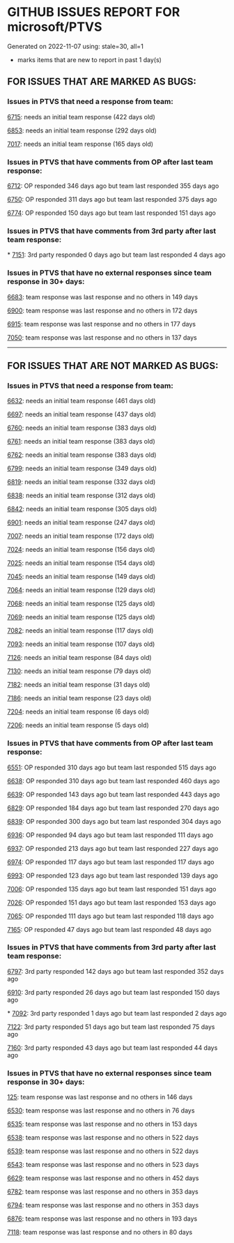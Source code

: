 
# GITHUB ISSUES REPORT FOR microsoft/PTVS


Generated on 2022-11-07 using: stale=30, all=1


* marks items that are new to report in past 1 day(s)


## FOR ISSUES THAT ARE MARKED AS BUGS:


### Issues in PTVS that need a response from team:


  [6715](https://github.com/microsoft/PTVS/issues/6715 "An error message &quot;This project &quot;PythonApplication3&quot; has a reference to a missing Conda environment &quot;env3&quot;&quot; always pops up when restart the VS."): needs an initial team response (422 days old)

  [6853](https://github.com/microsoft/PTVS/issues/6853 "Unable to install suggested module when using IPython interactive mode."): needs an initial team response (292 days old)

  [7017](https://github.com/microsoft/PTVS/issues/7017 "Intellisense forgets imports during editing"): needs an initial team response (165 days old)

### Issues in PTVS that have comments from OP after last team response:


  [6712](https://github.com/microsoft/PTVS/issues/6712 "The option &quot;Python/Native Debugging&quot; is missing."): OP responded 346 days ago but team last responded 355 days ago

  [6750](https://github.com/microsoft/PTVS/issues/6750 "An error pops up when run &quot;Django Check, Django Migrate, Django Create Superuser...&quot;. "): OP responded 311 days ago but team last responded 375 days ago

  [6774](https://github.com/microsoft/PTVS/issues/6774 "The Python installed from Microsoft Store couldn't view installed packages when first use the environment."): OP responded 150 days ago but team last responded 151 days ago

### Issues in PTVS that have comments from 3rd party after last team response:


\* [7151](https://github.com/microsoft/PTVS/issues/7151 "Custom task list token in Visual Studio 2022 doesn't work for Python."): 3rd party responded 0 days ago but team last responded 4 days ago

### Issues in PTVS that have no external responses since team response in 30+ days:


  [6683](https://github.com/microsoft/PTVS/issues/6683 "After deleting and re-creating, conda env will not appear in the list."): team response was last response and no others in 149 days

  [6900](https://github.com/microsoft/PTVS/issues/6900 "Python 3.10 fails to hit breakpoints when &quot;Native Code Debugging&quot; is enabled."): team response was last response and no others in 172 days

  [6915](https://github.com/microsoft/PTVS/issues/6915 "Can't hide navigation bar vs22"): team response was last response and no others in 177 days

  [7050](https://github.com/microsoft/PTVS/issues/7050 "An error was reported in the output window when creating the env."): team response was last response and no others in 137 days

---

## FOR ISSUES THAT ARE NOT MARKED AS BUGS:


### Issues in PTVS that need a response from team:


  [6632](https://github.com/microsoft/PTVS/issues/6632 "Publish Now in project properties should auto save first"): needs an initial team response (461 days old)

  [6697](https://github.com/microsoft/PTVS/issues/6697 "After adding the file as a link first, the file will not be added to the project."): needs an initial team response (437 days old)

  [6760](https://github.com/microsoft/PTVS/issues/6760 "Evaluates all the expressions in interactive windows ignore the Completion Mode setting."): needs an initial team response (383 days old)

  [6761](https://github.com/microsoft/PTVS/issues/6761 "It can not auto-detect but let you customize all parameters when add custom environment which install from Microsoft Store."): needs an initial team response (383 days old)

  [6762](https://github.com/microsoft/PTVS/issues/6762 "Unchecked &quot;Parameter information&quot; still has signature help."): needs an initial team response (383 days old)

  [6799](https://github.com/microsoft/PTVS/issues/6799 "Python configuration hard coded into MSBuild config for CPython extension projects "): needs an initial team response (349 days old)

  [6819](https://github.com/microsoft/PTVS/issues/6819 "Unexpected error when adding python environment"): needs an initial team response (332 days old)

  [6838](https://github.com/microsoft/PTVS/issues/6838 "Unable to Create DjangoWebProject after following Configuration Read Me for setting up SuperUser: devenv.exe project issue tracker says:>"): needs an initial team response (312 days old)

  [6842](https://github.com/microsoft/PTVS/issues/6842 "Django functions in context menu can only be used once"): needs an initial team response (305 days old)

  [6901](https://github.com/microsoft/PTVS/issues/6901 "Live Share: A warning appears when joining a shared window via VS."): needs an initial team response (247 days old)

  [7007](https://github.com/microsoft/PTVS/issues/7007 "Project structure is not displayed in SE windows under non-administrators."): needs an initial team response (172 days old)

  [7024](https://github.com/microsoft/PTVS/issues/7024 "Python f-strings need syntax highlighting for expressions inside curly braces"): needs an initial team response (156 days old)

  [7025](https://github.com/microsoft/PTVS/issues/7025 "Could you please put CommandLineArguments into user-specific configuration file."): needs an initial team response (154 days old)

  [7045](https://github.com/microsoft/PTVS/issues/7045 "Failed to start a decorator and show potential decorators when type @."): needs an initial team response (149 days old)

  [7064](https://github.com/microsoft/PTVS/issues/7064 "Some intellisense don't work well in interactive window after writing some REPL commands"): needs an initial team response (129 days old)

  [7068](https://github.com/microsoft/PTVS/issues/7068 "reportMissingImports : Even if the module is successfully installed, a warning will still be displayed in the Error List window"): needs an initial team response (125 days old)

  [7069](https://github.com/microsoft/PTVS/issues/7069 "No response after reopening the Python Environments  window"): needs an initial team response (125 days old)

  [7082](https://github.com/microsoft/PTVS/issues/7082 "VS2022 Python Fonts and Colors Customization Regression from VS2019, Defies Microsoft Documentation"): needs an initial team response (117 days old)

  [7093](https://github.com/microsoft/PTVS/issues/7093 "Error: missing params.textDocument.text"): needs an initial team response (107 days old)

  [7126](https://github.com/microsoft/PTVS/issues/7126 "Creating python solution from existing python code fails for wsl based python project"): needs an initial team response (84 days old)

  [7130](https://github.com/microsoft/PTVS/issues/7130 "VS2022 Pytest + pytest-xdist unicode params issue"): needs an initial team response (79 days old)

  [7182](https://github.com/microsoft/PTVS/issues/7182 "How can i use mixed debugging with Python Environments"): needs an initial team response (31 days old)

  [7186](https://github.com/microsoft/PTVS/issues/7186 "LiveShare: The client can't join Live Share session successfully"): needs an initial team response (23 days old)

  [7204](https://github.com/microsoft/PTVS/issues/7204 "Add New Item in web template doesn't work."): needs an initial team response (6 days old)

  [7206](https://github.com/microsoft/PTVS/issues/7206 "The active environment doesn't change with the Cookiecutter Explorer is open"): needs an initial team response (5 days old)

### Issues in PTVS that have comments from OP after last team response:


  [6551](https://github.com/microsoft/PTVS/issues/6551 "Navigation bar is not working"): OP responded 310 days ago but team last responded 515 days ago

  [6638](https://github.com/microsoft/PTVS/issues/6638 "Refactor rename incorrect when the referenced method is defined in another project. "): OP responded 310 days ago but team last responded 460 days ago

  [6639](https://github.com/microsoft/PTVS/issues/6639 " IntelliSense does not work when changed SearchPath in PythonSettings.json file in open folder."): OP responded 143 days ago but team last responded 443 days ago

  [6829](https://github.com/microsoft/PTVS/issues/6829 "IntelliSense which is modified manually does not work after restart the VS."): OP responded 184 days ago but team last responded 270 days ago

  [6839](https://github.com/microsoft/PTVS/issues/6839 "The type information displayed wrong for sys.exc_info with the latest typeshed"): OP responded 300 days ago but team last responded 304 days ago

  [6936](https://github.com/microsoft/PTVS/issues/6936 "Skip tests after clicking “Analyze Code Coverage”."): OP responded 94 days ago but team last responded 111 days ago

  [6937](https://github.com/microsoft/PTVS/issues/6937 "An error &quot;Cannot access a disposed object...&quot; pops up when save Python Project File."): OP responded 213 days ago but team last responded 227 days ago

  [6974](https://github.com/microsoft/PTVS/issues/6974 "No IntelliSense when import folder under the workspace."): OP responded 117 days ago but team last responded 117 days ago

  [6993](https://github.com/microsoft/PTVS/issues/6993 "Unexpected error pops up in the console when attach a running python.exe"): OP responded 123 days ago but team last responded 139 days ago

  [7006](https://github.com/microsoft/PTVS/issues/7006 "Live Share: The 'TerminalWindowPackage' package did not load correctly. "): OP responded 135 days ago but team last responded 151 days ago

  [7026](https://github.com/microsoft/PTVS/issues/7026 "No intellisense when from 'PYTHONPATH'"): OP responded 151 days ago but team last responded 153 days ago

  [7065](https://github.com/microsoft/PTVS/issues/7065 "How to step into Python stantandard library function?"): OP responded 111 days ago but team last responded 118 days ago

  [7165](https://github.com/microsoft/PTVS/issues/7165 "&quot;Ignore these local items&quot; doesn't work when first click"): OP responded 47 days ago but team last responded 48 days ago

### Issues in PTVS that have comments from 3rd party after last team response:


  [6797](https://github.com/microsoft/PTVS/issues/6797 "VS2022 no longer allows mapping file extensions to the Python editor"): 3rd party responded 142 days ago but team last responded 352 days ago

  [6910](https://github.com/microsoft/PTVS/issues/6910 "Python Editor - SendSelectionToInteractive not working on VS2022"): 3rd party responded 26 days ago but team last responded 150 days ago

\* [7092](https://github.com/microsoft/PTVS/issues/7092 "Stub paths setting not observed"): 3rd party responded 1 days ago but team last responded 2 days ago

  [7122](https://github.com/microsoft/PTVS/issues/7122 "Can't debug Python in my application"): 3rd party responded 51 days ago but team last responded 75 days ago

  [7160](https://github.com/microsoft/PTVS/issues/7160 "Python function with stacked decorators using functools.cache hangs when run without debugging"): 3rd party responded 43 days ago but team last responded 44 days ago

### Issues in PTVS that have no external responses since team response in 30+ days:


  [125](https://github.com/microsoft/PTVS/issues/125 "Automatically attach to subprocesses when debugging"): team response was last response and no others in 146 days

  [6530](https://github.com/microsoft/PTVS/issues/6530 "Some functions are missing in Dev17."): team response was last response and no others in 76 days

  [6535](https://github.com/microsoft/PTVS/issues/6535 "There is no warning message before running the project even though the project contains error."): team response was last response and no others in 153 days

  [6538](https://github.com/microsoft/PTVS/issues/6538 "No static analysis suggestions in Interactive window."): team response was last response and no others in 522 days

  [6539](https://github.com/microsoft/PTVS/issues/6539 "Module changes in interactive window are not working"): team response was last response and no others in 522 days

  [6543](https://github.com/microsoft/PTVS/issues/6543 "No variables in Auto window when debug."): team response was last response and no others in 523 days

  [6629](https://github.com/microsoft/PTVS/issues/6629 "Django completions in html file does not work."): team response was last response and no others in 452 days

  [6782](https://github.com/microsoft/PTVS/issues/6782 "Syntax Highlighting for 'in', 'not in', and 'is' appears to be missing"): team response was last response and no others in 353 days

  [6794](https://github.com/microsoft/PTVS/issues/6794 "Live Share: The error &quot;'intelliCodeCppPackage' package did not load correctly&quot; pops up when join live share Session."): team response was last response and no others in 353 days

  [6876](https://github.com/microsoft/PTVS/issues/6876 "Extract method only works on one line and rename doesn't work at all"): team response was last response and no others in 193 days

  [7118](https://github.com/microsoft/PTVS/issues/7118 "IPython interactive mode always freezing"): team response was last response and no others in 80 days
